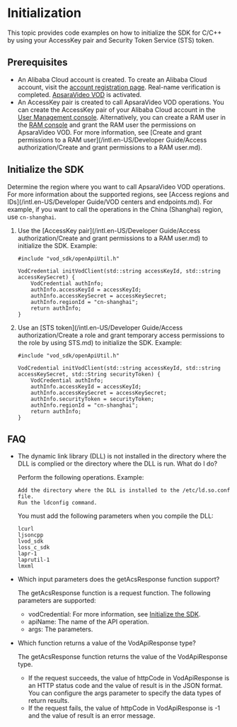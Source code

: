 # Initialization

This topic provides code examples on how to initialize the SDK for C/C++ by using your AccessKey pair and Security Token Service \(STS\) token.

## Prerequisites

-   An Alibaba Cloud account is created. To create an Alibaba Cloud account, visit the [account registration page](https://account.aliyun.com/register/register.htm?spm=a2c4g.11186623.2.13.2a123bd95a5EuV&oauth_callback=https%3A%2F%2Fvod.console.aliyun.com%2F&lang=zh). Real-name verification is completed. [ApsaraVideo VOD](https://www.alibabacloud.com/product/apsaravideo-for-vod?spm=a3c0i.7911826.6791778070.dnavproductmedia3.441914b3psWeWQ) is activated.
-   An AccessKey pair is created to call ApsaraVideo VOD operations. You can create the AccessKey pair of your Alibaba Cloud account in the [User Management console](https://usercenter.console.aliyun.com/#/manage/ak). Alternatively, you can create a RAM user in the [RAM console](https://ram.console.aliyun.com/?spm=a2c4g.11186623.2.17.2a123bd95a5EuV#/user/list) and grant the RAM user the permissions on ApsaraVideo VOD. For more information, see [Create and grant permissions to a RAM user](/intl.en-US/Developer Guide/Access authorization/Create and grant permissions to a RAM user.md).

## Initialize the SDK

Determine the region where you want to call ApsaraVideo VOD operations. For more information about the supported regions, see [Access regions and IDs](/intl.en-US/Developer Guide/VOD centers and endpoints.md). For example, if you want to call the operations in the China \(Shanghai\) region, use `cn-shanghai`.

1.  Use the [AccessKey pair](/intl.en-US/Developer Guide/Access authorization/Create and grant permissions to a RAM user.md) to initialize the SDK. Example:

    ```
    #include "vod_sdk/openApiUtil.h"
    
    VodCredential initVodClient(std::string accessKeyId, std::string accessKeySecret) {
        VodCredential authInfo;
        authInfo.accessKeyId = accessKeyId;
        authInfo.accessKeySecret = accessKeySecret;
        authInfo.regionId = "cn-shanghai";
        return authInfo;
    }
    ```

2.  Use an [STS token](/intl.en-US/Developer Guide/Access authorization/Create a role and grant temporary access permissions to the role by using STS.md) to initialize the SDK. Example:

    ```
    #include "vod_sdk/openApiUtil.h"
    
    VodCredential initVodClient(std::string accessKeyId, std::string accessKeySecret, std::String securityToken) {
        VodCredential authInfo;
        authInfo.accessKeyId = accessKeyId;
        authInfo.accessKeySecret = accessKeySecret;
        authInfo.securityToken = securityToken;
        authInfo.regionId = "cn-shanghai";
        return authInfo;
    }
    ```


## FAQ

-   The dynamic link library \(DLL\) is not installed in the directory where the DLL is complied or the directory where the DLL is run. What do I do?

    Perform the following operations. Example:

    ```
    Add the directory where the DLL is installed to the /etc/ld.so.conf file.
    Run the ldconfig command.        
    ```

    You must add the following parameters when you compile the DLL:

    ```
    lcurl
    ljsoncpp
    lvod_sdk
    loss_c_sdk
    lapr-1
    laprutil-1
    lmxml
    ```

-   Which input parameters does the getAcsResponse function support?

    The getAcsResponse function is a request function. The following parameters are supported:

    -   vodCredential: For more information, see [Initialize the SDK](#section_14q_iza_ceo).
    -   apiName: The name of the API operation.
    -   args: The parameters.
-   Which function returns a value of the VodApiResponse type?

    The getAcsResponse function returns the value of the VodApiResponse type.

    -   If the request succeeds, the value of httpCode in VodApiResponse is an HTTP status code and the value of result is in the JSON format. You can configure the args parameter to specify the data types of return results.
    -   If the request fails, the value of httpCode in VodApiResponse is -1 and the value of result is an error message.

